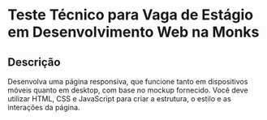 # Teste Técnico para Vaga de Estágio em Desenvolvimento Web na Monks

## Descrição
Desenvolva uma página responsiva, que funcione tanto em dispositivos móveis quanto em desktop, com base no mockup fornecido. Você deve utilizar HTML, CSS e JavaScript para criar a estrutura, o estilo e as interações da página.